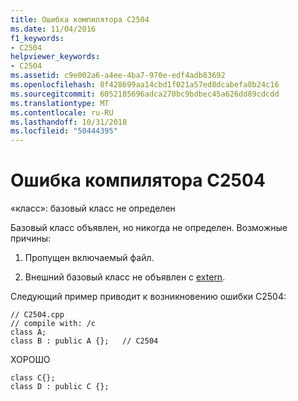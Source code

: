 ```yaml
---
title: Ошибка компилятора C2504
ms.date: 11/04/2016
f1_keywords:
- C2504
helpviewer_keywords:
- C2504
ms.assetid: c9e002a6-a4ee-4ba7-970e-edf4adb83692
ms.openlocfilehash: 8f428699aa14cbd1f021a57ed8dcabefa8b24c16
ms.sourcegitcommit: 6052185696adca270bc9bdbec45a626dd89cdcdd
ms.translationtype: MT
ms.contentlocale: ru-RU
ms.lasthandoff: 10/31/2018
ms.locfileid: "50444395"
---
```

# <a name="compiler-error-c2504"></a>Ошибка компилятора C2504

«класс»: базовый класс не определен

Базовый класс объявлен, но никогда не определен.  Возможные причины:

1. Пропущен включаемый файл.

1. Внешний базовый класс не объявлен с [extern](../../cpp/using-extern-to-specify-linkage.md).

Следующий пример приводит к возникновению ошибки C2504:

```
// C2504.cpp
// compile with: /c
class A;
class B : public A {};   // C2504
```

ХОРОШО

```
class C{};
class D : public C {};
```